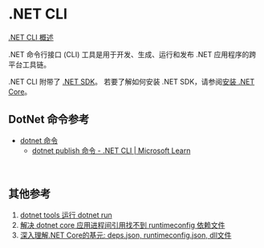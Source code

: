 # .NET CLI

[.NET CLI 概述](https://learn.microsoft.com/zh-cn/dotnet/core/tools/)

.NET 命令行接口 (CLI) 工具是用于开发、生成、运行和发布 .NET 应用程序的跨平台工具链。

.NET CLI 附带了 [.NET SDK](https://learn.microsoft.com/zh-cn/dotnet/core/sdk)。 若要了解如何安装 .NET SDK，请参阅[安装 .NET Core](https://learn.microsoft.com/zh-cn/dotnet/core/install/windows)。

## DotNet 命令参考

- [dotnet 命令](https://learn.microsoft.com/zh-cn/dotnet/core/tools/dotnet)
  - [dotnet publish 命令 - .NET CLI | Microsoft Learn](https://learn.microsoft.com/zh-cn/dotnet/core/tools/dotnet-publish)

​	

## 其他参考

1. [dotnet tools 运行 dotnet run](https://www.cnblogs.com/Leo_wl/p/5634542.html)
2. [解决 dotnet core 应用进程间引用找不到 runtimeconfig 依赖文件](https://cloud.tencent.com/developer/article/1693220)
3. [深入理解.NET Core的基元: deps.json, runtimeconfig.json, dll文件](https://www.cnblogs.com/lwqlun/p/9704702.html)